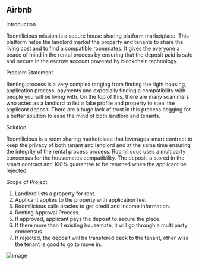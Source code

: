 ## Airbnb 

Introduction

Roomilicious mission is a secure house sharing platform marketplace. This platform helps the landlord market the property and tenants to share the living cost and to find a compatible roommates. It gives the everyone a peace of mind in the rental process by ensuring that the deposit paid is safe and secure in the escrow account powered by blockchain technology.

Problem Statement

Renting process is a very complex ranging from finding the right housing, application process, payments and expecially finding a compatibility with people you will be  living with.  On the top of this, there are many scammers who acted as a landlord to list a fake profile and property to steal the applicant deposit. There are a huge lack of trust in this process begging for a better solution to ease the mind of both landlord and tenants.

Solution

Roomilicious is a room sharing marketplace that leverages smart contract to keep the privacy of both tenant and landlord and at the same time ensuring the integrity of the rental process process. Roomilicous uses a multiparty concensus for the housemates compatibility. The deposit is stored in the smart contract and 100% guarantee to be returned when the applicant be rejected.

Scope of Project.

1. Landlord lists a property for rent. 
2. Applicant applies to the property with application fee.
3. Roomilicious calls oracles to get credit and income information.
4. Renting Approval Process. 
5. If approved, applicant pays the deposit to secure the place.
6. If there more than 1 existing housemate, it will go through a multi party concensus.
7. If rejected, the deposit will be transfered back to the tenant, other wise the tenant is good to go to move in. 

![image](https://user-images.githubusercontent.com/11653682/137765650-96b574b0-1665-4d3f-981b-e9cc1a06717f.png)


















